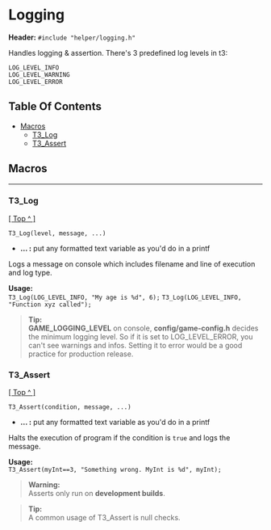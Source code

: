 # Logging
**Header:** `#include "helper/logging.h"`

Handles logging & assertion. There's 3 predefined log levels in t3:

`LOG_LEVEL_INFO `   
`LOG_LEVEL_WARNING`  
`LOG_LEVEL_ERROR`

## Table Of Contents
* [Macros](#macros--functions)
    * [T3_Log](#t3_log)
    * [T3_Assert](#t3_assert)

## Macros
***
### T3_Log
[[ Top ^ ]](#table-of-contents)
```
T3_Log(level, message, ...)
```
* **... :** put any formatted text variable as you'd do in a printf

Logs a message on console which includes filename and line of execution and log type.

**Usage:**   
`T3_Log(LOG_LEVEL_INFO, "My age is %d", 6);`
`T3_Log(LOG_LEVEL_INFO, "Function xyz called");`

>**Tip:**    
> **GAME_LOGGING_LEVEL** on console, **config/game-config.h** decides the
> minimum logging level. So if it is set to LOG_LEVEL_ERROR,  you can't see warnings
> and infos. Setting it to error would be a good practice for production release.

### T3_Assert
[[ Top ^ ]](#table-of-contents)
```
T3_Assert(condition, message, ...)
```
* **... :** put any formatted text variable as you'd do in a printf

Halts the execution of program if the condition is `true` and logs the message.

**Usage:**   
`T3_Assert(myInt==3, "Something wrong. MyInt is %d", myInt);`

>**Warning:**    
> Asserts only run on **development builds**.

>**Tip:**    
> A common usage of T3_Assert is null checks.